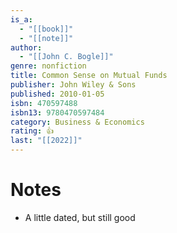 ```yaml
---
is_a:
  - "[[book]]"
  - "[[note]]"
author:
  - "[[John C. Bogle]]"
genre: nonfiction
title: Common Sense on Mutual Funds
publisher: John Wiley & Sons
published: 2010-01-05
isbn: 470597488
isbn13: 9780470597484
category: Business & Economics
rating: 👍
last: "[[2022]]"
---
```

# Notes
- A little dated, but still good
